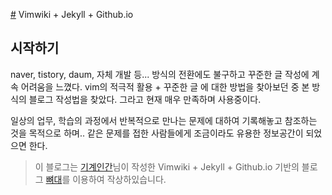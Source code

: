[#](#) Vimwiki + Jekyll + Github.io

## 시작하기

naver, tistory, daum, 자체 개발 등... 방식의 전환에도 불구하고 꾸준한 글 작성에 계속 어려움을 느꼈다. 
vim의 적극적 활용 + 꾸준한 글 에 대한 방법을 찾아보던 중 본 방식의 블로그 작성법을 찾았다.
그라고 현재 매우 만족하며 사용중이다.

일상의 업무, 학습의 과정에서 반복적으로 만나는 문제에 대하여 기록해놓고 참조하는 것을 목적으로 하며..
같은 문제를 접한 사람들에게 조금이라도 유용한 정보공간이 되었으면 한다.

> 이 블로그는 [기계인간](https://johngrib.github.io/)님이 작성한 Vimwiki + Jekyll + Github.io 기반의 블로그 [뼈대](https://github.com/johngrib/johngrib-jekyll-skeleton)를 이용하여 작상하있습니다. 
